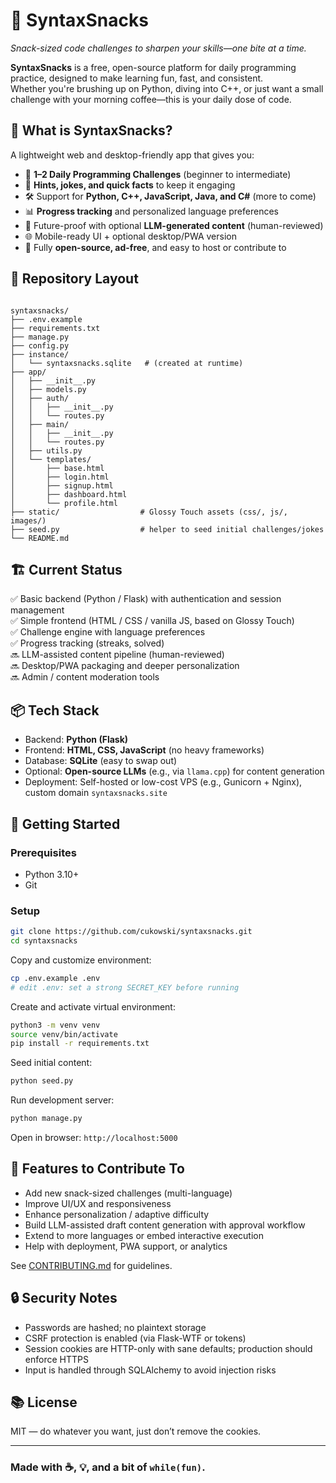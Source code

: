 # 🧠 SyntaxSnacks  
*Snack-sized code challenges to sharpen your skills—one bite at a time.*

**SyntaxSnacks** is a free, open-source platform for daily programming practice, designed to make learning fun, fast, and consistent.  
Whether you're brushing up on Python, diving into C++, or just want a small challenge with your morning coffee—this is your daily dose of code.

## 🍪 What is SyntaxSnacks?

A lightweight web and desktop-friendly app that gives you:

- 🧩 **1–2 Daily Programming Challenges** (beginner to intermediate)  
- 💬 **Hints, jokes, and quick facts** to keep it engaging  
- 🛠️ Support for **Python, C++, JavaScript, Java, and C#** (more to come)  
- 📊 **Progress tracking** and personalized language preferences  
- 🤖 Future-proof with optional **LLM-generated content** (human-reviewed)  
- 🌐 Mobile-ready UI + optional desktop/PWA version  
- 🌱 Fully **open-source, ad-free**, and easy to host or contribute to  

## 📁 Repository Layout

```

syntaxsnacks/
├── .env.example
├── requirements.txt
├── manage.py
├── config.py
├── instance/
│   └── syntaxsnacks.sqlite   # (created at runtime)
├── app/
│   ├── __init__.py
│   ├── models.py
│   ├── auth/
│   │   ├── __init__.py
│   │   └── routes.py
│   ├── main/
│   │   ├── __init__.py
│   │   └── routes.py
│   ├── utils.py
│   └── templates/
│       ├── base.html
│       ├── login.html
│       ├── signup.html
│       ├── dashboard.html
│       └── profile.html
├── static/                  # Glossy Touch assets (css/, js/, images/)
├── seed.py                  # helper to seed initial challenges/jokes
└── README.md

```

## 🏗️ Current Status

✅ Basic backend (Python / Flask) with authentication and session management  
✅ Simple frontend (HTML / CSS / vanilla JS, based on Glossy Touch)  
✅ Challenge engine with language preferences  
✅ Progress tracking (streaks, solved)  
🔜 LLM-assisted content pipeline (human-reviewed)  
🔜 Desktop/PWA packaging and deeper personalization  
🔜 Admin / content moderation tools  

## 📦 Tech Stack

- Backend: **Python (Flask)**  
- Frontend: **HTML, CSS, JavaScript** (no heavy frameworks)  
- Database: **SQLite** (easy to swap out)  
- Optional: **Open-source LLMs** (e.g., via `llama.cpp`) for content generation  
- Deployment: Self-hosted or low-cost VPS (e.g., Gunicorn + Nginx), custom domain `syntaxsnacks.site`  

## 🚀 Getting Started

### Prerequisites

- Python 3.10+  
- Git  

### Setup

```bash
git clone https://github.com/cukowski/syntaxsnacks.git
cd syntaxsnacks
````

Copy and customize environment:

```bash
cp .env.example .env
# edit .env: set a strong SECRET_KEY before running
```

Create and activate virtual environment:

```bash
python3 -m venv venv
source venv/bin/activate
pip install -r requirements.txt
```

Seed initial content:

```bash
python seed.py
```

Run development server:

```bash
python manage.py
```

Open in browser: `http://localhost:5000`

## 🧠 Features to Contribute To

* Add new snack-sized challenges (multi-language)
* Improve UI/UX and responsiveness
* Enhance personalization / adaptive difficulty
* Build LLM-assisted draft content generation with approval workflow
* Extend to more languages or embed interactive execution
* Help with deployment, PWA support, or analytics

See [CONTRIBUTING.md](CONTRIBUTING.md) for guidelines.

## 🔒 Security Notes

* Passwords are hashed; no plaintext storage
* CSRF protection is enabled (via Flask-WTF or tokens)
* Session cookies are HTTP-only with sane defaults; production should enforce HTTPS
* Input is handled through SQLAlchemy to avoid injection risks

## 📚 License

MIT — do whatever you want, just don’t remove the cookies.

---

### Made with ☕, 💡, and a bit of `while(fun)`.

